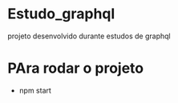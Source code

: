 # Estudo_graphql
projeto desenvolvido durante estudos de graphql 


# PAra rodar o projeto

- npm start

